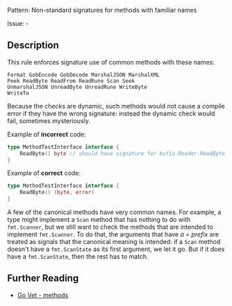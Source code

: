 Pattern: Non-standard signatures for methods with familiar names

Issue: -

## Description

This rule enforces signature use of common methods with these names:

```
Format GobEncode GobDecode MarshalJSON MarshalXML
Peek ReadByte ReadFrom ReadRune Scan Seek
UnmarshalJSON UnreadByte UnreadRune WriteByte
WriteTo
```
Because the checks are dynamic, such methods would not cause a compile error if they have the wrong signature: instead the dynamic check would fail, sometimes mysteriously.


Example of **incorrect** code:

```go
type MethodTestInterface interface {
	ReadByte() byte // should have signature for bufio.Reader.ReadByte
}
```

Example of **correct** code:

```go
type MethodTestInterface interface {
	ReadByte() (byte, error)
}
```

A few of the canonical methods have very common names. For example, a type might implement a `Scan` method that has nothing to do with `fmt.Scanner`, but we still want to check the methods that are intended to implement `fmt.Scanner`. To do that, the arguments that have _a = prefix_ are treated as signals that the canonical meaning is intended: if a `Scan` method doesn't have a `fmt.ScanState` as its first argument, we let it go. But if it does have a `fmt.ScanState`, then the rest has to match.

## Further Reading

* [Go Vet - methods](https://golang.org/cmd/vet/#hdr-Methods)
